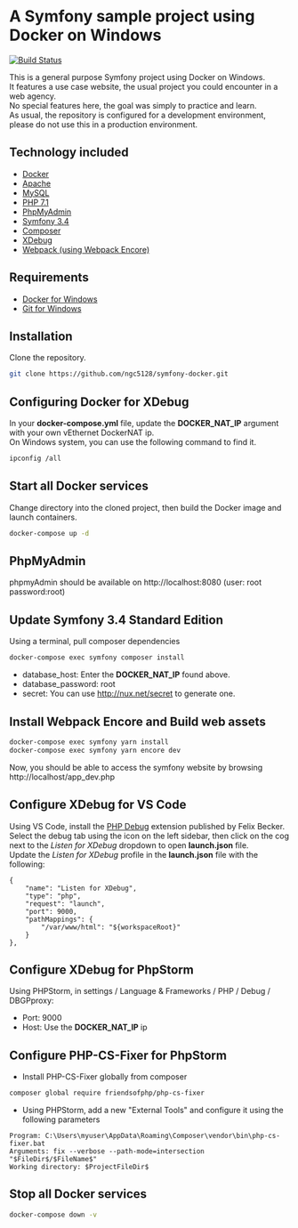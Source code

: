 # A Symfony sample project using Docker on Windows

[![Build Status](https://travis-ci.org/ngc5128/symfony-docker.svg?branch=master)](https://travis-ci.org/ngc5128/symfony-docker)

This is a general purpose Symfony project using Docker on Windows.  
It features a use case website, the usual project you could encounter in a web agency.   
No special features here, the goal was simply to practice and learn.  
As usual, the repository is configured for a development environment, please do not use this in a production environment.

## Technology included

* [Docker](https://www.docker.com/)
* [Apache](https://httpd.apache.org/)
* [MySQL](https://www.mysql.com/)
* [PHP 7.1](https://php.net/)
* [PhpMyAdmin](https://www.phpmyadmin.net/)
* [Symfony 3.4](https://symfony.com/)
* [Composer](https://getcomposer.org/)
* [XDebug](https://xdebug.org/)
* [Webpack (using Webpack Encore)](https://symfony.com/doc/3.4/frontend/encore/installation-no-flex.html)

## Requirements

* [Docker for Windows](https://store.docker.com/editions/community/docker-ce-desktop-windows)
* [Git for Windows](https://gitforwindows.org/)

## Installation

Clone the repository.  

```sh
git clone https://github.com/ngc5128/symfony-docker.git
```


## Configuring Docker for XDebug

In your **docker-compose.yml** file, update the **DOCKER_NAT_IP** argument with your own vEthernet DockerNAT ip.  
On Windows system, you can use the following command to find it. 
```sh
ipconfig /all
```

## Start all Docker services

Change directory into the cloned project, then build the Docker image and launch containers.

```sh
docker-compose up -d
```

## PhpMyAdmin
phpmyAdmin should be available on http://localhost:8080 (user: root password:root)


## Update Symfony 3.4 Standard Edition

Using a terminal, pull composer dependencies  
```sh
docker-compose exec symfony composer install
```

* database_host: Enter the **DOCKER_NAT_IP** found above.
* database_password: root
* secret: You can use http://nux.net/secret to generate one.

## Install Webpack Encore and Build web assets

```sh
docker-compose exec symfony yarn install
docker-compose exec symfony yarn encore dev
```


Now, you should be able to access the symfony website by browsing http://localhost/app_dev.php



## Configure XDebug for VS Code

Using VS Code, install the [PHP Debug](https://marketplace.visualstudio.com/items?itemName=felixfbecker.php-debug) extension published by Felix Becker.  
Select the debug tab using the icon on the left sidebar, then click on the cog next to the *Listen for XDebug* dropdown to open **launch.json** file.   
Update the *Listen for XDebug* profile in the **launch.json** file with the following:
```
{
    "name": "Listen for XDebug",
    "type": "php",
    "request": "launch",
    "port": 9000,
    "pathMappings": {
        "/var/www/html": "${workspaceRoot}"
    }            
},     
```

## Configure XDebug for PhpStorm

Using PHPStorm, in settings / Language & Frameworks / PHP / Debug / DBGPproxy:  
* Port: 9000
* Host: Use the **DOCKER_NAT_IP** ip


## Configure PHP-CS-Fixer for PhpStorm

* Install PHP-CS-Fixer globally from composer
```sh
composer global require friendsofphp/php-cs-fixer
```
* Using PHPStorm, add a new "External Tools" and configure it using the following parameters
```
Program: C:\Users\myuser\AppData\Roaming\Composer\vendor\bin\php-cs-fixer.bat
Arguments: fix --verbose --path-mode=intersection "$FileDir$/$FileName$"
Working directory: $ProjectFileDir$
```

## Stop all Docker services
```sh
docker-compose down -v
```